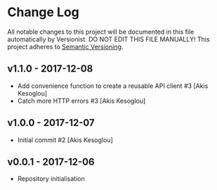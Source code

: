 # Change Log

All notable changes to this project will be documented in this file
automatically by Versionist. DO NOT EDIT THIS FILE MANUALLY!
This project adheres to [Semantic Versioning](http://semver.org/).

## v1.1.0 - 2017-12-08

* Add convenience function to create a reusable API client #3 [Akis Kesoglou]
* Catch more HTTP errors #3 [Akis Kesoglou]

## v1.0.0 - 2017-12-07

* Initial commit #2 [Akis Kesoglou]

## v0.0.1 - 2017-12-06

* Repository initialisation
